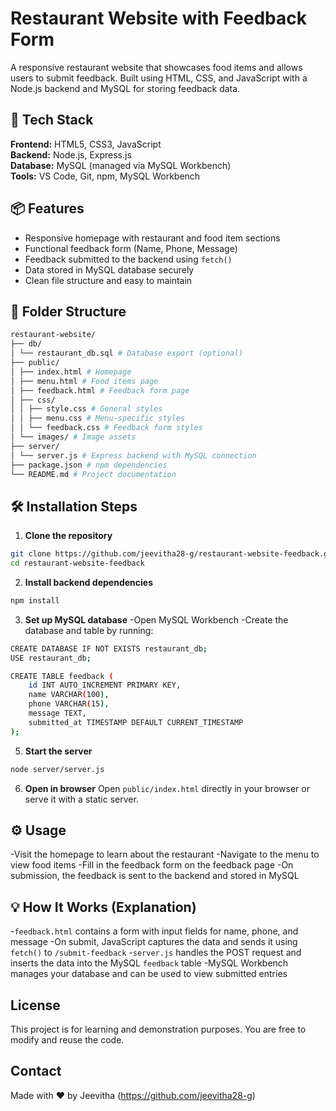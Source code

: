 # Restaurant Website with Feedback Form

A responsive restaurant website that showcases food items and allows users to submit feedback. Built using HTML, CSS, and JavaScript with a Node.js backend and MySQL for storing feedback data.


## 🔧 Tech Stack
**Frontend:** HTML5, CSS3, JavaScript  
**Backend:** Node.js, Express.js  
**Database:** MySQL (managed via MySQL Workbench)  
**Tools:** VS Code, Git, npm, MySQL Workbench


## 📦 Features
- Responsive homepage with restaurant and food item sections  
- Functional feedback form (Name, Phone, Message)  
- Feedback submitted to the backend using `fetch()`  
- Data stored in MySQL database securely  
- Clean file structure and easy to maintain

## 📁 Folder Structure
```bash
restaurant-website/
├── db/
│ └── restaurant_db.sql # Database export (optional)
├── public/
│ ├── index.html # Homepage
│ ├── menu.html # Food items page
│ ├── feedback.html # Feedback form page
│ ├── css/
│ │ ├── style.css # General styles
│ │ ├── menu.css # Menu-specific styles
│ │ └── feedback.css # Feedback form styles
│ └── images/ # Image assets
├── server/
│ └── server.js # Express backend with MySQL connection
├── package.json # npm dependencies
└── README.md # Project documentation
```


## 🛠️ Installation Steps

1. **Clone the repository**

```bash
git clone https://github.com/jeevitha28-g/restaurant-website-feedback.git
cd restaurant-website-feedback
```

2. **Install backend dependencies**
```bash
npm install
```

3. **Set up MySQL database**
-Open MySQL Workbench
-Create the database and table by running:
```bash
CREATE DATABASE IF NOT EXISTS restaurant_db;
USE restaurant_db;

CREATE TABLE feedback (
    id INT AUTO_INCREMENT PRIMARY KEY,
    name VARCHAR(100),
    phone VARCHAR(15),
    message TEXT,
    submitted_at TIMESTAMP DEFAULT CURRENT_TIMESTAMP
);
```

5. **Start the server**
```bash
node server/server.js
```

6. **Open in browser**
Open `public/index.html` directly in your browser or serve it with a static server.

## ⚙️ Usage
-Visit the homepage to learn about the restaurant
-Navigate to the menu to view food items
-Fill in the feedback form on the feedback page
-On submission, the feedback is sent to the backend and stored in MySQL

## 💡 How It Works (Explanation)
-`feedback.html` contains a form with input fields for name, phone, and message
-On submit, JavaScript captures the data and sends it using `fetch()` to `/submit-feedback`
-`server.js` handles the POST request and inserts the data into the MySQL `feedback` table
-MySQL Workbench manages your database and can be used to view submitted entries

## License
This project is for learning and demonstration purposes. You are free to modify and reuse the code.


## Contact
Made with ❤️ by Jeevitha (https://github.com/jeevitha28-g)
